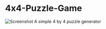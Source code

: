 4x4-Puzzle-Game
===============
![Screenshot](http://puu.sh/aT6Vo/217d68e2dc.jpg)
A simple 4 by 4 puzzle generator
